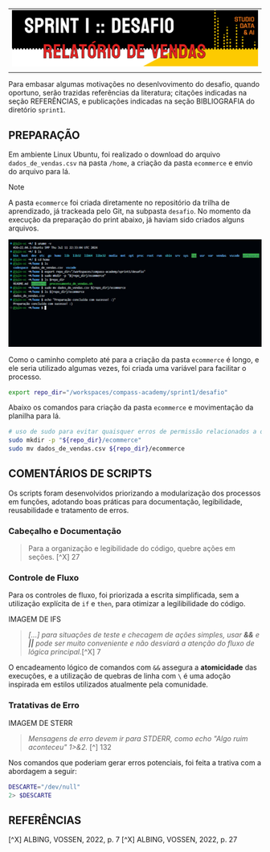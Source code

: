 #

||
|---|
|![Banner](/assets/banner-sprint1-desafio.png)|
||

Para embasar algumas motivações no desenlvovimento do desafio, quando oportuno, serão trazidas referências da literatura; citações indicadas na seção REFERÊNCIAS, e publicações indicadas na seção BIBLIOGRAFIA do diretório `sprint1`.  

## PREPARAÇÃO

Em ambiente Linux Ubuntu, foi realizado o download do arquivo `dados_de_vendas.csv` na pasta `/home`, a criação da pasta `ecommerce` e envio do arquivo para lá.

> [!NOTE]
> A pasta `ecommerce` foi criada diretamente no repositório da trilha de aprendizado, já trackeada pelo Git, na subpasta `desafio`. No momento da execução da preparação do print abaixo, já haviam sido criados alguns arquivos.

![PreparaçãoParte1](../evidencias/1-preparacao.png)

Como o caminho completo até para a criação da pasta `ecommerce` é longo, e ele seria utilizado algumas vezes, foi criada uma variável para facilitar o processo.

```bash
export repo_dir="/workspaces/compass-academy/sprint1/desafio"
```

Abaixo os comandos para criação da pasta `ecommerce` e movimentação da planilha para lá.

```bash
# uso de sudo para evitar quaisquer erros de permissão relacionados a outros (sub)diretórios
sudo mkdir -p "${repo_dir}/ecommerce"
sudo mv dados_de_vendas.csv ${repo_dir}/ecommerce
```

## COMENTÁRIOS DE SCRIPTS

Os scripts foram desenvolvidos priorizando a modularização dos processos em funções, adotando boas práticas para documentação, legibilidade, reusabilidade e tratamento de erros.

### Cabeçalho e Documentação

> Para a organização e legibilidade do código, quebre ações em seções. [^X] 27

### Controle de Fluxo

Para os controles de fluxo, foi priorizada a escrita simplificada, sem a utilização explícita de `if` e `then`, para otimizar a legilibilidade do código.

IMAGEM DE IFS

> *[...] para situações de teste e checagem de ações simples, usar **&&** e **||** pode ser muito conveniente e não desviará a atenção do fluxo de lógica principal.*[^X] 7

O encadeamento lógico de comandos com `&&` assegura a **atomicidade** das execuções, e a utilização de quebras de linha com `\` é uma adoção inspirada em estilos utilizados atualmente pela comunidade.

### Tratativas de Erro

IMAGEM DE STERR

> *Mensagens de erro devem ir para STDERR, como echo "Algo ruim aconteceu" 1>&2.* [^] 132

Nos comandos que poderiam gerar erros potenciais, foi feita a trativa com a abordagem a seguir:

```bash
DESCARTE="/dev/null"
2> $DESCARTE
```



## REFERÊNCIAS

[^X] ALBING, VOSSEN, 2022, p. 7
[^X] ALBING, VOSSEN, 2022, p. 27